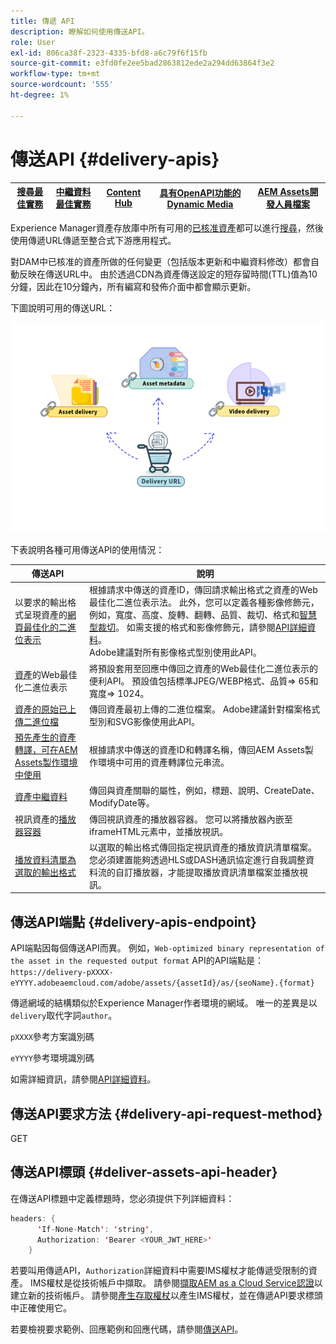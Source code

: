 ```yaml
---
title: 傳遞 API
description: 瞭解如何使用傳送API。
role: User
exl-id: 806ca38f-2323-4335-bfd8-a6c79f6f15fb
source-git-commit: e3fd0fe2ee5bad2863812ede2a294dd63864f3e2
workflow-type: tm+mt
source-wordcount: '555'
ht-degree: 1%

---
```


# 傳送API {#delivery-apis}

| [搜尋最佳實務](/help/assets/search-best-practices.md) | [中繼資料最佳實務](/help/assets/metadata-best-practices.md) | [Content Hub](/help/assets/product-overview.md) | [具有OpenAPI功能的Dynamic Media](/help/assets/dynamic-media-open-apis-overview.md) | [AEM Assets開發人員檔案](https://developer.adobe.com/experience-cloud/experience-manager-apis/) |
| ------------- | --------------------------- |---------|----|-----|

Experience Manager資產存放庫中所有可用的[已核准資產](approve-assets.md)都可以進行[搜尋](search-assets-api.md)，然後使用傳遞URL傳遞至整合式下游應用程式。

對DAM中已核准的資產所做的任何變更（包括版本更新和中繼資料修改）都會自動反映在傳送URL中。 由於透過CDN為資產傳送設定的短存留時間(TTL)值為10分鐘，因此在10分鐘內，所有編寫和發佈介面中都會顯示更新。

下圖說明可用的傳送URL：

![傳遞API](assets/delivery-url.png)

下表說明各種可用傳送API的使用情況：

| 傳送API | 說明 |
|---|---|
| 以要求的輸出格式呈現資產的[網頁最佳化的二進位表示](https://adobe-aem-assets-delivery.redoc.ly/#operation/getAssetSeoFormat) | 根據請求中傳送的資產ID，傳回請求輸出格式之資產的Web最佳化二進位表示法。 此外，您可以定義各種影像修飾元，例如，寬度、高度、旋轉、翻轉、品質、裁切、格式和[智慧型裁切](/help/assets/dynamic-media/image-profiles.md)。 如需支援的格式和影像修飾元，請參閱[API詳細資料](https://adobe-aem-assets-delivery.redoc.ly/#operation/getAssetSeoFormat)。<br>Adobe建議對所有影像格式型別使用此API。 |
| [資產](https://adobe-aem-assets-delivery.redoc.ly/#operation/getAsset)的Web最佳化二進位表示 | 將預設套用至回應中傳回之資產的Web最佳化二進位表示的便利API。 預設值包括標準JPEG/WEBP格式、品質=> 65和寬度=> 1024。 |
| [資產的原始已上傳二進位檔](https://adobe-aem-assets-delivery.redoc.ly/#operation/getAssetOriginal) | 傳回資產最初上傳的二進位檔案。 Adobe建議針對檔案格式型別和SVG影像使用此API。 |
| [預先產生的資產轉譯，可在AEM Assets製作環境中使用](https://adobe-aem-assets-delivery.redoc.ly/#operation/getAssetRendition) | 根據請求中傳送的資產ID和轉譯名稱，傳回AEM Assets製作環境中可用的資產轉譯位元串流。 |
| [資產中繼資料](https://adobe-aem-assets-delivery.redoc.ly/#operation/getAssetMetadata) | 傳回與資產關聯的屬性，例如，標題、說明、CreateDate、ModifyDate等。 |
| 視訊資產的[播放器容器](https://adobe-aem-assets-delivery.redoc.ly/#operation/videoPlayerDelivery) | 傳回視訊資產的播放器容器。 您可以將播放器內嵌至iframeHTML元素中，並播放視訊。 |
| [播放資料清單為選取的輸出格式](https://adobe-aem-assets-delivery.redoc.ly/#operation/videoManifestDelivery) | 以選取的輸出格式傳回指定視訊資產的播放資訊清單檔案。 您必須建置能夠透過HLS或DASH通訊協定進行自我調整資料流的自訂播放器，才能提取播放資訊清單檔案並播放視訊。 |

## 傳送API端點 {#delivery-apis-endpoint}

API端點因每個傳送API而異。 例如，`Web-optimized binary representation of the asset in the requested output format` API的API端點是：
`https://delivery-pXXXX-eYYYY.adobeaemcloud.com/adobe/assets/{assetId}/as/{seoName}.{format}`

傳遞網域的結構類似於Experience Manager作者環境的網域。 唯一的差異是以`delivery`取代字詞`author`。

`pXXXX`參考方案識別碼

`eYYYY`參考環境識別碼

如需詳細資訊，請參閱[API詳細資料](https://adobe-aem-assets-delivery.redoc.ly/#tag/Assets)。

## 傳送API要求方法 {#delivery-api-request-method}

GET

## 傳送API標頭 {#deliver-assets-api-header}

在傳送API標題中定義標題時，您必須提供下列詳細資料：

```java
headers: {
      'If-None-Match': 'string',
      Authorization: 'Bearer <YOUR_JWT_HERE>'
    }
```

若要叫用傳遞API，`Authorization`詳細資料中需要IMS權杖才能傳遞受限制的資產。 IMS權杖是從技術帳戶中擷取。 請參閱[擷取AEM as a Cloud Service認證](https://experienceleague.adobe.com/docs/experience-manager-cloud-service/content/implementing/developing/generating-access-tokens-for-server-side-apis.html?lang=en#fetch-the-aem-as-a-cloud-service-credentials)以建立新的技術帳戶。 請參閱[產生存取權杖](https://experienceleague.adobe.com/docs/experience-manager-cloud-service/content/implementing/developing/generating-access-tokens-for-server-side-apis.html?lang=en#generating-the-access-token)以產生IMS權杖，並在傳遞API要求標頭中正確使用它。


若要檢視要求範例、回應範例和回應代碼，請參閱[傳送API](https://adobe-aem-assets-delivery.redoc.ly/#operation/getAssetSeoFormat)。
